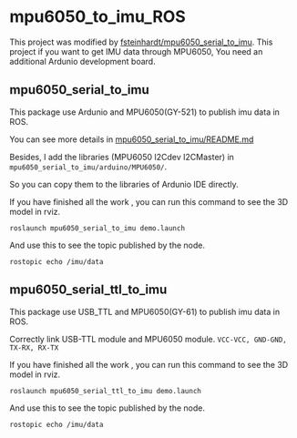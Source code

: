 # **mpu6050_to_imu_ROS**

This project was modified by [fsteinhardt/mpu6050_serial_to_imu](https://github.com/fsteinhardt/mpu6050_serial_to_imu). This project if you want to get IMU data through MPU6050, You need an additional Ardunio development board.



## **mpu6050_serial_to_imu** 

This package use Ardunio and MPU6050(GY-521) to publish imu data in ROS.

You can see more details in [mpu6050_serial_to_imu/README.md](https://github.com/MaxChanger/mpu6050_to_imu_ROS/blob/master/mpu6050_serial_to_imu/README.md)

Besides, I add the libraries (MPU6050 I2Cdev I2CMaster) in `mpu6050_serial_to_imu/arduino/MPU6050/`.

So you can copy them to the libraries of Ardunio IDE directly.

If you have finished all the work , you can run this command to see the 3D model in rviz.

```shell
roslaunch mpu6050_serial_to_imu demo.launch
```

And use this to see the topic published by the node.

```shell
rostopic echo /imu/data
```



## mpu6050_serial_ttl_to_imu

This package use USB_TTL and MPU6050(GY-61) to publish imu data in ROS.

Correctly link USB-TTL module and MPU6050 module. `VCC-VCC, GND-GND, TX-RX, RX-TX`

If you have finished all the work , you can run this command to see the 3D model in rviz.

```shell
roslaunch mpu6050_serial_ttl_to_imu demo.launch
```

And use this to see the topic published by the node.

```shell
rostopic echo /imu/data
```



